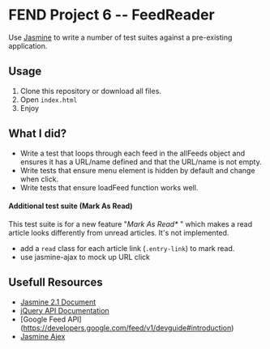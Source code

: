 # FEND Project 6 -- FeedReader

Use [Jasmine](http://jasmine.github.io) to write a number of test suites against a pre-existing application. 

## Usage

1. Clone this repository or download all files.
2. Open ```index.html```
3. Enjoy


## What I did?

* Write a test that loops through each feed in the allFeeds object and ensures it has a URL/name defined and that the URL/name is not empty.
* Write tests that ensure menu element is hidden by default and change when click.
* Write tests that ensure loadFeed function works well.

#### Additional test suite (Mark As Read)
This test suite is for a new feature "<em>Mark As Read* </em>" which makes a read article looks differently from unread articles. It's not implemented.

* add a ```read``` class for each article link (```.entry-link```) to mark read.
* use jasmine-ajax to mock up URL click


## Usefull Resources
* [Jasmine 2.1 Document](http://jasmine.github.io/2.1/introduction.html)
* [jQuery API Documentation](http://api.jquery.com/)
* [Google Feed API] (https://developers.google.com/feed/v1/devguide#introduction)
* [Jasmine Ajex](http://jasmine.github.io/2.1/ajax.html)
